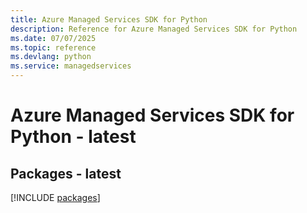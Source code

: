 ```yaml
---
title: Azure Managed Services SDK for Python
description: Reference for Azure Managed Services SDK for Python
ms.date: 07/07/2025
ms.topic: reference
ms.devlang: python
ms.service: managedservices
---
```

# Azure Managed Services SDK for Python - latest
## Packages - latest
[!INCLUDE [packages](managed-services-index.md)]